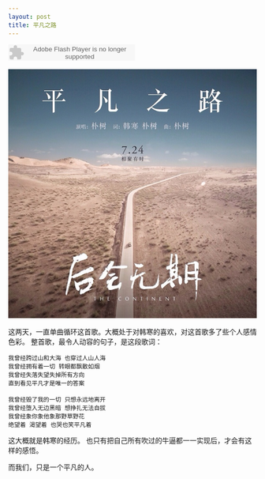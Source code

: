 ```yaml
---
layout: post
title: 平凡之路
---
```


<embed src="http://www.xiami.com/widget/0_1773346501/singlePlayer.swf" type="application/x-shockwave-flash" width="257" height="33" wmode="transparent"></embed>

![Alt text](/_image/p2191056741.jpg)

这两天，一直单曲循环这首歌。大概处于对韩寒的喜欢，对这首歌多了些个人感情色彩。
整首歌，最令人动容的句子，是这段歌词：

	我曾经跨过山和大海 也穿过人山人海
	我曾经拥有着一切 转眼都飘散如烟
	我曾经失落失望失掉所有方向
	直到看见平凡才是唯一的答案 
	
	我曾经毁了我的一切 只想永远地离开
	我曾经堕入无边黑暗 想挣扎无法自拔
	我曾经象你象他象那野草野花
	绝望着 渴望着 也哭也笑平凡着

这大概就是韩寒的经历。
也只有把自己所有吹过的牛逼都一一实现后，才会有这样的感悟。

而我们，只是一个平凡的人。
